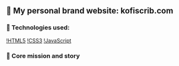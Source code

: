 ## 🧬 My personal brand website: kofiscrib.com

### 🧰 Technologies used:
[!HTML5](resources/images/html.png) [!CSS3](./resources/images/css.png) [!JavaScript](./resources/images/js.png)

### 🎯 Core mission and story
